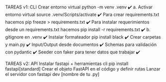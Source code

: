 TAREAS v1: CLI
Crear entorno virtual python -m venv .venv ✔️
a. Activar entorno virtual source .venv/Scripts/activate ✔️
Para crear requirements.txt hacemos pip freeze > requirements.txt ✔️
Para instalar requerimientos desde un requirements.txt hacemos pip install -r requirements.txt ✔️
b. gitignore en .venv ✔️
Instalar formateador pip install black ✔️
Crear carpetas y main.py ✔️
Input/Output desde documentos ✔️
Schemas para validación con pydantic ✔️
Seeder con faker para tener datos que trabajar ✔️

TAREAS v2: API
Instalar fastapi + herramientas cli pip install fastapi[standard]
Crear el objeto FastAPI en el código y definir rutas
Lanzar el servidor con fastapi dev [nombre de tu .py]